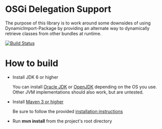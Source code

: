 OSGi Delegation Support
==========================

The purpose of this library is to work around some downsides of using DynamicImport-Package by providing an alternate way to dynamically retrieve classes from other bundles at runtime.

[![Build Status](https://travis-ci.org/openengsb-labs/labs-delegation.png?branch=master)](https://travis-ci.org/openengsb-labs/labs-delegation)

How to build
==========================
* Install JDK 6 or higher

  You can install [Oracle JDK](http://www.oracle.com/technetwork/java/javase/downloads/index.html) or
  [OpenJDK](http://openjdk.java.net/install/index.html) depending on the OS you use.
  Other JVM implementations should also work, but are untested.

* Install [Maven 3 or higher](http://maven.apache.org/download.html)

  Be sure to follow the provided [installation instructions](http://maven.apache.org/download.html#Installation)

* Run **mvn install** from the project's root directory
